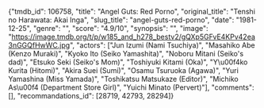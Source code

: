 {"tmdb_id": 106758, "title": "Angel Guts: Red Porno", "original_title": "Tenshi no Harawata: Akai Inga", "slug_title": "angel-guts-red-porno", "date": "1981-12-25", "genre": "", "score": "4.9/10", "synopsis": "", "image": "https://image.tmdb.org/t/p/w185_and_h278_bestv2/gQXp5GFvE4KPv42ea3nGGQfHwWC.jpg", "actors": ["Jun Izumi (Nami Tsuchiya)", "Masahiko Abe (Kenzo Muraki)", "Kyoko Ito (Seiko Yamashita)", "Noboru Mitani (Seiko's dad)", "Etsuko Seki (Seiko's Mom)", "Toshiyuki Kitami (Oka)", "Y\u00f4ko Kurita (Hitomi)", "Akira Suei (Sumi)", "Osamu Tsuruoka (Agawa)", "Yuri Yamashina (Miss Yamada)", "Toshikatsu Matsukaze (Editor)", "Michiko As\u00f4 (Department Store Girl)", "Yuichi Minato (Pervert)"], "comments": [], "recommandations_id": [28719, 42793, 28294]}